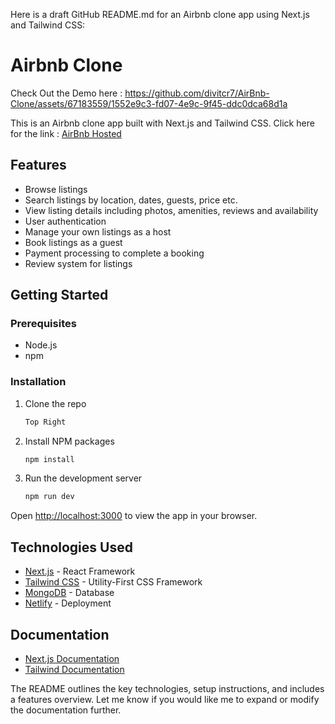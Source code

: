 Here is a draft GitHub README.md for an Airbnb clone app using Next.js and Tailwind CSS:

# Airbnb Clone

Check Out the Demo here :
https://github.com/divitcr7/AirBnb-Clone/assets/67183559/1552e9c3-fd07-4e9c-9f45-ddc0dca68d1a


This is an Airbnb clone app built with Next.js and Tailwind CSS.
Click here for the link : [AirBnb Hosted](https://airbnb-1.netlify.app/)

## Features

- Browse listings 
- Search listings by location, dates, guests, price etc.
- View listing details including photos, amenities, reviews and availability
- User authentication 
- Manage your own listings as a host
- Book listings as a guest
- Payment processing to complete a booking
- Review system for listings

## Getting Started

### Prerequisites

- Node.js
- npm

### Installation

1. Clone the repo
   ```sh
   Top Right
   ```
2. Install NPM packages
   ```sh
   npm install
   ```
3. Run the development server
   ```sh
   npm run dev
   ```

Open [http://localhost:3000](http://localhost:3000) to view the app in your browser.

## Technologies Used

- [Next.js](https://nextjs.org/) - React Framework
- [Tailwind CSS](https://tailwindcss.com/) - Utility-First CSS Framework  
- [MongoDB](https://www.mongodb.com/) - Database
- [Netlify](https://www.netlify.com/?qgad=669861900644&qgterm=netlify&utm_source=google&utm_term=netlify&utm_campaign=GS_Connect:+Netlify+Brand&utm_medium=paid_search&hsa_acc=3888979506&hsa_cam=20355763121&hsa_grp=154990107550&hsa_ad=669861900644&hsa_src=g&hsa_tgt=kwd-309804753741&hsa_kw=netlify&hsa_mt=b&hsa_net=adwords&hsa_ver=3&gad_source=1&gclid=Cj0KCQiAjMKqBhCgARIsAPDgWlxnayQaTWz3Q1CLhrFByFj_G2mIpFn9DspkTDM9ERCSO8f6daMMDhoaAjZkEALw_wcB) - Deployment

## Documentation

- [Next.js Documentation](https://nextjs.org/docs) 
- [Tailwind Documentation](https://tailwindcss.com/docs)

The README outlines the key technologies, setup instructions, and includes a features overview. Let me know if you would like me to expand or modify the documentation further.
